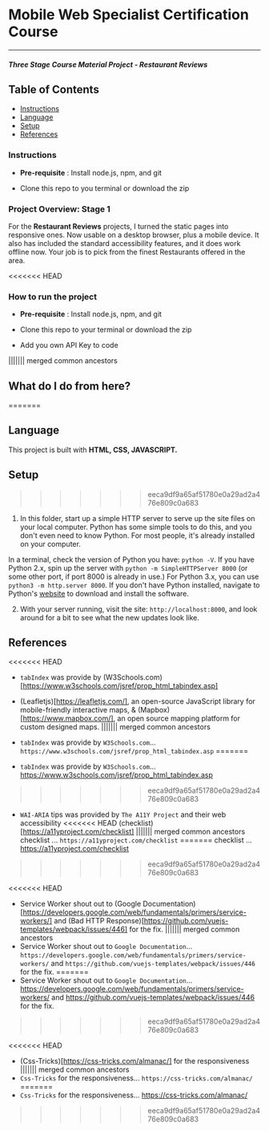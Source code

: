 # Mobile Web Specialist Certification Course
---
#### _Three Stage Course Material Project - Restaurant Reviews_

## Table of Contents
* [Instructions](#Instructions)
* [Language](#Language)
* [Setup](#Setup)
* [References](#Reference)

### Instructions

* **Pre-requisite** : Install node.js, npm, and git

* Clone this repo to you terminal or download the zip

### Project Overview: Stage 1

For the **Restaurant Reviews** projects, I turned the static pages into responsive ones. Now usable on a desktop browser, plus a mobile device. It also has included the standard accessibility features, and it does work offline now. Your job is to pick from the finest Restaurants offered in the area.

<<<<<<< HEAD
### How to run the project

* **Pre-requisite** : Install node.js, npm, and git

* Clone this repo to your terminal or download the zip

* Add you own API Key to code

||||||| merged common ancestors
## What do I do from here?
=======
## Language

This project is built with **HTML, CSS, JAVASCRIPT.**

## Setup
>>>>>>> eeca9df9a65af51780e0a29ad2a476e809c0a683

1. In this folder, start up a simple HTTP server to serve up the site files on your local computer. Python has some simple tools to do this, and you don't even need to know Python. For most people, it's already installed on your computer.

In a terminal, check the version of Python you have: `python -V`. If you have Python 2.x, spin up the server with `python -m SimpleHTTPServer 8000` (or some other port, if port 8000 is already in use.) For Python 3.x, you can use `python3 -m http.server 8000`. If you don't have Python installed, navigate to Python's [website](https://www.python.org/) to download and install the software.

2. With your server running, visit the site: `http://localhost:8000`, and look around for a bit to see what the new updates look like.

## References

<<<<<<< HEAD
* `tabIndex` was provide by
(W3Schools.com)[https://www.w3schools.com/jsref/prop_html_tabindex.asp]

* (Leafletjs)[https://leafletjs.com/], an open-source JavaScript library for mobile-friendly interactive maps, & (Mapbox)[https://www.mapbox.com/], an open source mapping platform for custom designed maps.
||||||| merged common ancestors
* `tabIndex` was provide by `W3Schools.com`...
  `https://www.w3schools.com/jsref/prop_html_tabindex.asp`
=======
* `tabIndex` was provide by `W3Schools.com`...
  https://www.w3schools.com/jsref/prop_html_tabindex.asp
>>>>>>> eeca9df9a65af51780e0a29ad2a476e809c0a683

* `WAI-ARIA` tips was provided by `The A11Y Project` and their web accessibility
<<<<<<< HEAD
  (checklist)[https://a11yproject.com/checklist]
||||||| merged common ancestors
  checklist ... `https://a11yproject.com/checklist`
=======
  checklist ... https://a11yproject.com/checklist
>>>>>>> eeca9df9a65af51780e0a29ad2a476e809c0a683

<<<<<<< HEAD
* Service Worker shout out to (Google Documentation)[https://developers.google.com/web/fundamentals/primers/service-workers/]
   and (Bad HTTP Response)[https://github.com/vuejs-templates/webpack/issues/446] for the fix.
||||||| merged common ancestors
* Service Worker shout out to `Google Documentation`...
  `https://developers.google.com/web/fundamentals/primers/service-workers/` and `https://github.com/vuejs-templates/webpack/issues/446` for the fix.
=======
* Service Worker shout out to `Google Documentation`...
  https://developers.google.com/web/fundamentals/primers/service-workers/ and https://github.com/vuejs-templates/webpack/issues/446 for the fix.
>>>>>>> eeca9df9a65af51780e0a29ad2a476e809c0a683

<<<<<<< HEAD
* (Css-Tricks)[https://css-tricks.com/almanac/] for the responsiveness
||||||| merged common ancestors
* `Css-Tricks` for the responsiveness...
  `https://css-tricks.com/almanac/`
=======
* `Css-Tricks` for the responsiveness...
  https://css-tricks.com/almanac/
>>>>>>> eeca9df9a65af51780e0a29ad2a476e809c0a683
